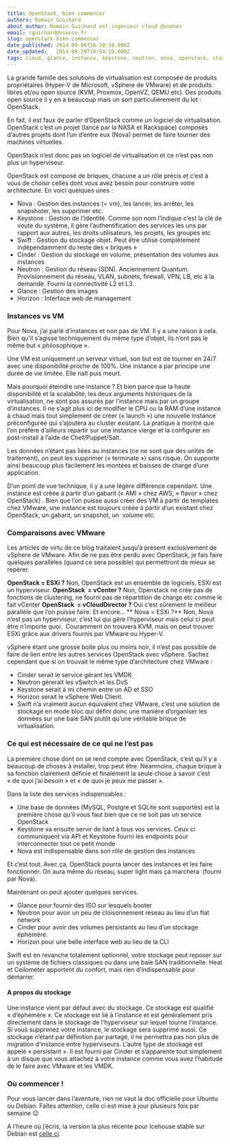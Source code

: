 ```yaml
---
title: OpenStack, bien commencer
authors: Romain Guichard
about_author: Romain Guichard est ingenieur cloud @osones
email: rguichard@vsense.fr
slug: openstack-bien-commencer
date_published: 2014-09-06T16:30:34.000Z
date_updated:   2014-08-29T16:54:19.000Z
tags: cloud, glance, instance, keystone, neutron, nova, openstack, start, swift, tuto, virtualisation
---
```



La grande famille des solutions de virtualisation est composée de produits propriétaires (Hyper-V de Microsoft, vSphere de VMware) et de produits libres et/ou open source (KVM, Proxmox, OpenVZ, QEMU etc). Des produits open source il y en a beaucoup mais un sort particulièrement du lot : OpenStack.

En fait, il est faux de parler d’OpenStack comme un logiciel de virtualisation. OpenStack c’est un projet (lancé par la NASA et Rackspace) composés d’autres projets dont l’un d’entre eux (Nova) permet de faire tourner des machines virtuelles.

OpenStack n’est donc pas un logiciel de virtualisation et ce n’est pas non plus un hyperviseur.

OpenStack est composé de briques, chacune a un rôle précis et c’est à vous de choisir celles dont vous avez besoin pour construire votre architecture. En voici quelques unes :

- Nova : Gestion des instances (= vm), les lancer, les arrêter, les snapshoter, les supprimer etc.
- Keystone : Gestion de l’identité. Comme son nom l’indique c’est la clé de voute du système, il gère l’authentification des services les uns par rapport aux autres, les droits utilisateurs, les projets, les groupes etc
- Swift : Gestion du stockage objet. Peut être utilisé complètement indépendamment du reste des « briques »
- Cinder : Gestion du stockage en volume, présentation des volumes aux instances
- Neutron : Gestion du réseau (SDN). Anciennement Quantum. Provisionnement du réseau, VLAN, subnets, firewall, VPN, LB, etc à la demande. Fourni la connectivité L2 et L3.
- Glance : Gestion des images
- Horizon : Interface web de management

### Instances vs VM

Pour Nova, j’ai parlé d’instances et non pas de VM. Il y a une raison à cela. Bien qu’il s’agisse techniquement du même type d’objet, ils n’ont pas le même but « philosophique ».

Une VM est uniquement un serveur virtuel, son but est de tourner en 24/7 avec une disponibilité proche de 100%.
 Une instance a par principe une durée de vie limitée. Elle naît puis meurt.

Mais pourquoi éteindre une instance ? Et bien parce que la haute disponibilité et la scalabilité, les deux arguments historiques de la virtualisation, ne sont pas assurés par l’instance mais par un groupe d’instances. Il ne s’agit plus ici de modifier le CPU ou la RAM d’une instance à chaud mais tout simplement de créer (« launch ») une nouvelle instance préconfigurée qui s’ajoutera au cluster existant.
 La pratique a montré que l’on préfère d’ailleurs repartir sur une instance vierge et la configurer en post-install à l’aide de Chef/Puppet/Salt.

Les données n’étant pas liées au instances (ce ne sont que des unités de traitement), on peut les supprimer (« terminate ») sans risque. On supporte ainsi beaucoup plus facilement les montées et baisses de charge d’une application.

D’un point de vue technique, il y a une légère différence cependant. Une instance est créée à partir d’un gabarit (« AMI » chez AWS, « flavor » chez OpenStack) . Bien que l’on puisse aussi créer des VM à partir de templates chez VMware, une instance est toujours créée à partir d’un existant chez OpenStack, un gabarit, un snapshot, un  volume etc.

### Comparaisons avec VMware

Les articles de virtu de ce blog traitaient jusqu’à présent exclusivement de vSphere de VMware. Afin de ne pas être perdu avec OpenStack, je fais faire quelques parallèles (quand ce sera possible) qui permettront de mieux se repérer.

**OpenStack = ESXi ?**
 Non, OpenStack est un ensemble de logiciels, ESXi est un hyperviseur.
**OpenStack  = vCenter ?**
 Non, Openstack ne crée pas de fonctions de clustering, ne fourni pas de répartition de charge etc comme le fait vCenter
**OpenStack  = vCloudDirector ?**
 Oui c’est sûrement le meilleur parallèle que l’on puisse faire. Et encore…
** Nova = ESXi ?**
 Non, Nova n’est pas un hyperviseur, c’est lui qui gère l’hyperviseur mais celui ci peut être n’importe quoi.  Couramment on trouvera KVM, mais on peut trouver ESXi grâce aux drivers fournis par VMware ou Hyper-V.

vSphere étant une grosse boite plus ou moins noir, il n’est pas possible de faire de lien entre les autres services OpenStack avec vSphere. Sachez cependant que si on trouvait le même type d’architecture chez VMware :

- Cinder serait le service gérant les VMDK
- Neutron gérerait les vSwitch et les DvS
- Keystone serait à mi chemin entre un AD et SSO
- Horizon serait le vSphere Web Client.
- Swift n’a vraiment aucun équivalent chez VMware, c’est une solution de stockage en mode bloc qui défini donc une manière d’organiser les données sur une baie SAN plutôt qu’une véritable brique de virtualisation.

### Ce qui est nécessaire de ce qui ne l’est pas

La première chose dont on se rend compte avec OpenStack, c’est qu’il y a beaucoup de choses à installer, trop peut être. Néanmoins, chaque brique à sa fonction clairement définie et finalement la seule chose à savoir c’est « de quoi j’ai besoin » et « de quoi je peux me passer ».

Dans la liste des services indispensables :

- Une base de données (MySQL, Postgre et SQLite sont supportés) est la première chose qu’il vous faut bien que ce ne soit pas un service OpenStack
- Keystone va ensuite servir de liant à tous vos services. Ceux ci communiquent via API et Keystone fourni les endpoints pour interconnecter tout ce petit monde
- Nova est indispensable dans son rôle de gestion des instances

Et c’est tout. Avec ça, OpenStack pourra lancer des instances et les faire fonctionner. On aura même du réseau, super light mais ça marchera  (fourni par Nova).

Maintenant on peut ajouter quelques services.

- Glance pour fournir des ISO sur lesquels booter
- Neutron pour avoir un peu de cloisonnement réseau au lieu d’un flat network
- Cinder pour avoir des volumes persistants au lieu d’un stockage éphémère.
- Horizon pour une belle interface web au lieu de la CLI

Swift est en revanche totalement optionnel, votre stockage peut reposer sur un système de fichiers classiques ou dans une baie SAN traditionnelle. Heat et Ceilometer apportent du confort, mais rien d’indispensable pour démarrer.

#### A propos du stockage

Une instance vient par défaut avec du stockage. Ce stockage est qualifié « d’éphémère ». Ce stockage est lié à l’instance et est généralement pris directement dans le stockage de l’hyperviseur sur lequel tourne l’instance. Si vous supprimez votre instance, le stockage sera supprimé aussi. Ce stockage n’étant par définition par partagé, il ne permettra pas non plus de migration d’instance entre hyperviseurs.
 L’autre type de stockage est appelé « persistant ». Il est fourni par Cinder et s’apparente tout simplement à un disque que vous attachez à votre instance comme vous avez l’habitude de le faire avec VMware et les VMDK.

### Où commencer !

Pour vous lancer dans l’aventure, rien ne vaut la doc officielle pour Ubuntu ou Debian. Faîtes attention, celle ci est mise à jour plusieurs fois par semaine 😉

A l’heure où j’écris, la version la plus récente pour Icehouse stable sur Debian est [celle ci](http://docs.openstack.org/icehouse/install-guide/install/apt-debian/openstack-install-guide-apt-debian-icehouse.pdf).
